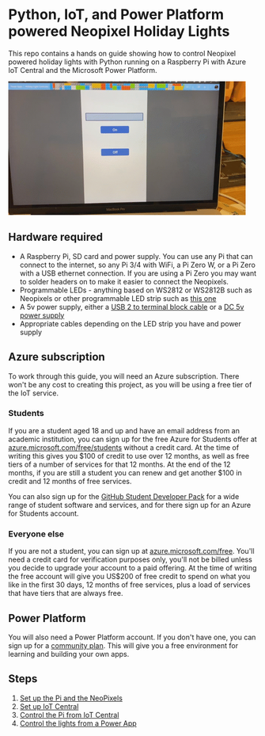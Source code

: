 # Python, IoT, and Power Platform powered Neopixel Holiday Lights

This repo contains a hands on guide showing how to control Neopixel powered holiday lights with Python running on a Raspberry Pi with Azure IoT Central and the Microsoft Power Platform.

![Lights controlled by an app](./images/app-controlled-lights.gif)

## Hardware required

* A Raspberry Pi, SD card and power supply. You can use any Pi that can connect to the internet, so any Pi 3/4 with WiFi, a Pi Zero W, or a Pi Zero with a USB ethernet connection. If you are using a Pi Zero you may want to solder headers on to make it easier to connect the Neopixels.
* Programmable LEDs - anything based on WS2812 or WS2812B such as Neopixels or other programmable LED strip such as [this one](https://www.amazon.com/gp/product/B07FVPN3PH)
* A 5v power supply, either a [USB 2 to terminal block cable](https://www.amazon.com/gp/product/B07QQQZ1DV) or a [DC 5v power supply](https://www.amazon.com/gp/product/B078RXZM4C)
* Appropriate cables depending on the LED strip you have and power supply

## Azure subscription

To work through this guide, you will need an Azure subscription. There won't be any cost to creating this project, as you will be using a free tier of the IoT service.

### Students

If you are a student aged 18 and up and have an email address from an academic institution, you can sign up for the free Azure for Students offer at [azure.microsoft.com/free/students](https://azure.microsoft.com/free/students/?WT.mc_id=academic-10672-jabenn) without a credit card. At the time of writing this gives you $100 of credit to use over 12 months, as well as free tiers of a number of services for that 12 months. At the end of the 12 months, if you are still a student you can renew and get another $100 in credit and 12 months of free services.

You can also sign up for the [GitHub Student Developer Pack](https://education.github.com/pack?WT.mc_id=academic-10672-jabenn) for a wide range of student software and services, and for there sign up for an Azure for Students account.

### Everyone else

If you are not a student, you can sign up at [azure.microsoft.com/free](https://azure.microsoft.com/free/?WT.mc_id=academic-10672-jabenn). You'll need a credit card for verification purposes only, you'll not be billed unless you decide to upgrade your account to a paid offering. At the time of writing the free account will give you US$200 of free credit to spend on what you like in the first 30 days, 12 months of free services, plus a load of services that have tiers that are always free.

## Power Platform

You will also need a Power Platform account. If you don't have one, you can sign up for a [community plan](https://powerapps.microsoft.com/communityplan/?WT.mc_id=academic-10672-jabenn). This will give you a free environment for learning and building your own apps.

## Steps

1. [Set up the Pi and the NeoPixels](./steps/set-up-neopixels.md)
1. [Set up IoT Central](./steps/set-up-iot-central.md)
1. [Control the Pi from IoT Central](./steps/control-pi-iot-central.md)
1. [Control the lights from a Power App](./steps/set-up-power-app.md)
